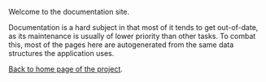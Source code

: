 Welcome to the documentation site.

Documentation is a hard subject in that most of it tends to get out-of-date, as its
maintenance is usually of lower priority than other tasks. To combat this, most of the
pages here are autogenerated from the same data structures the application uses.

[Back to home page of the project](https://github.com/function61/pi-security-module).
